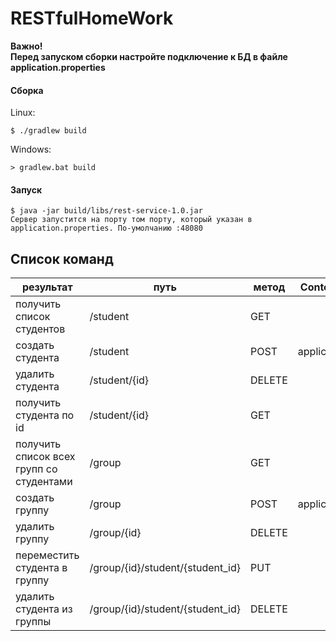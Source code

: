 # RESTfulHomeWork

**<span color="orange">Важно!</span><br>Перед запуском сборки настройте подключение к БД в файле application.properties**

#### Сборка

Linux:
```
$ ./gradlew build
```
Windows:
```
> gradlew.bat build
```

#### Запуск
```
$ java -jar build/libs/rest-service-1.0.jar
Сервер запустится на порту том порту, который указан в application.properties. По-умолчанию :48080
```
## Список команд
результат | путь | метод | Content-Type | параметры
-------|------|--------|------|--------
получить список студентов | /student | GET | |
создать студента | /student | POST | application/json | {"first_name":"","last_name":""}
удалить студента | /student/{id} | DELETE | | id студента
получить студента по id | /student/{id} | GET | | id студента
получить список всех групп со студентами | /group | GET | |
создать группу | /group | POST | application/json | {"number":""}
удалить группу | /group/{id} | DELETE | | id группы
переместить студента в группу | /group/{id}/student/{student_id} | PUT | | id группы; {student_id} - id студента
удалить студента из группы | /group/{id}/student/{student_id} | DELETE | | id группы; {student_id} - id студента